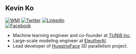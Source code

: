 ## Kevin Ko

[![WMI](https://img.shields.io/badge/WHOAMI-black?logo=Webflow&logoColor=white)](https://sooftware.io/resume/)
[![Twitter](https://img.shields.io/badge/twitter-black?logo=twitter&logoColor=white&link=https://twitter.com/hyunwoongko)](https://twitter.com/hyunwoongko)
[![Linkedin](https://img.shields.io/badge/LinkedIn-black?logo=Linkedin&logoColor=white&link=https://www.linkedin.com/in/hyunwoongko/)](https://www.linkedin.com/in/hyunwoongko/)	
[![Facebook](https://img.shields.io/badge/facebook-black?logo=facebook&logoColor=white&link=https://www.facebook.com/hyunwoongko)](https://www.facebook.com/hyunwoongko)

- Machine learning engineer and co-founder at [TUNiB Inc](https://github.com/tunib-ai).
- Large-scale modeling engineer at [EleutherAI](https://github.com/eleutherai).
- Lead developer of [HuggingFace](https://github.com/huggingface) 3D parallelism project.
